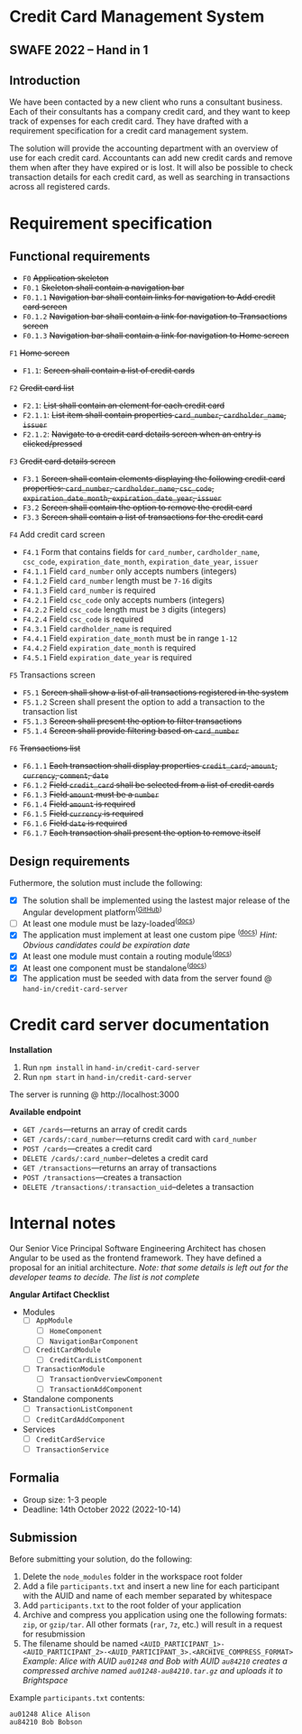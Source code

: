 # Credit Card Management System
## SWAFE 2022 – Hand in 1
## Introduction
We have been contacted by a new client who runs a consultant business. Each of their consultants has a company credit card, and they want to keep track of expenses for each credit card. They have drafted with a requirement specification for a credit card management system.

The solution will provide the accounting department with an overview of use for each credit card. Accountants can add new credit cards and remove them when after they have expired or is lost. It will also be possible to check transaction details for each credit card, as well as searching in transactions across all registered cards.

# Requirement specification
## Functional requirements
- `F0` ~~Application skeleton~~
- `F0.1` ~~Skeleton shall contain a navigation bar~~
- `F0.1.1` ~~Navigation bar shall contain links for navigation to Add credit card screen~~
- `F0.1.2` ~~Navigation bar shall contain a link for navigation to Transactions screen~~
- `F0.1.3` ~~Navigation bar shall contain a link for navigation to Home screen~~
  
`F1` ~~Home screen~~
- `F1.1`: ~~Screen shall contain a list of credit cards~~

`F2` ~~Credit card list~~
- `F2.1`: ~~List shall contain an element for each credit card~~
- `F2.1.1`: ~~List item shall contain properties `card_number`, `cardholder_name`, `issuer`~~
- `F2.1.2`: ~~Navigate to a credit card details screen when an entry is clicked/pressed~~

`F3` ~~Credit card details screen~~
- `F3.1` ~~Screen shall contain elements displaying the following credit card properties: `card_number`, `cardholder_name`, `csc_code`, `expiration_date_month`, `expiration_date_year`, `issuer`~~
- `F3.2` ~~Screen shall contain the option to remove the credit card~~
- `F3.3` ~~Screen shall contain a list of transactions for the credit card~~

`F4` Add credit card screen
- `F4.1` Form that contains fields for `card_number`, `cardholder_name`, `csc_code`, `expiration_date_month`, `expiration_date_year`, `issuer`
- `F4.1.1` Field `card_number` only accepts numbers (integers)
- `F4.1.2` Field `card_number` length must be `7-16` digits
- `F4.1.3` Field `card_number` is required
- `F4.2.1` Field `csc_code` only accepts numbers (integers)
- `F4.2.2` Field `csc_code` length must be `3` digits (integers)
- `F4.2.4` Field `csc_code` is required
- `F4.3.1` Field `cardholder_name` is required
- `F4.4.1` Field `expiration_date_month` must be in range `1-12`
- `F4.4.2` Field `expiration_date_month` is required
- `F4.5.1` Field `expiration_date_year` is required

`F5` Transactions screen
- `F5.1` ~~Screen shall show a list of all transactions registered in the system~~
- `F5.1.2` Screen shall present the option to add a transaction to the transaction list
- `F5.1.3` ~~Screen shall present the option to filter transactions~~
- `F5.1.4` ~~Screen shall provide filtering based on `card_number`~~ 

`F6` ~~Transactions list~~
- `F6.1.1` ~~Each transaction shall display properties `credit_card`, `amount`, `currency`, `comment`, `date`~~
- `F6.1.2` ~~Field `credit_card` shall be selected from a list of credit cards~~
- `F6.1.3` ~~Field `amount` must be a `number`~~
- `F6.1.4` ~~Field `amount` is required~~
- `F6.1.5` ~~Field `currency` is required~~
- `F6.1.6` ~~Field `date` is required~~
- `F6.1.7` ~~Each transaction shall present the option to remove itself~~

## Design requirements 
Futhermore, the solution must include the following:
- [x] The solution shall be implemented using the lastest major release of the Angular development platform<sup>(<a href="https://github.com/angular/angular/releases">GitHub</a>)</sup>
- [ ] At least one module must be lazy-loaded<sup>(<a href="https://angular.io/guide/lazy-loading-ngmodules">docs</a>)</sup>
- [x] The application must implement at least one custom pipe <sup>(<a href="https://angular.io/guide/pipes#creating-pipes-for-custom-data-transformations">docs</a>)</sup> _Hint: Obvious candidates could be expiration date_
- [x] At least one module must contain a routing module<sup>(<a href="https://angular.io/guide/lazy-loading-ngmodules">docs</a>)</sup>
- [x] At least one component must be standalone<sup>(<a href="https://angular.io/guide/standalone-components">docs</a>)</sup>
- [x] The application must be seeded with data from the server found @ `hand-in/credit-card-server`

# Credit card server documentation
**Installation** 
1. Run `npm install` in `hand-in/credit-card-server`
2. Run `npm start` in `hand-in/credit-card-server`

The server is running @ http://localhost:3000

**Available endpoint**
- `GET /cards`—returns an array of credit cards
- `GET /cards/:card_number`—returns credit card with `card_number`
- `POST /cards`—creates a credit card
- `DELETE /cards/:card_number`–deletes a credit card
- `GET /transactions`—returns an array of transactions
- `POST /transactions`—creates a transaction
- `DELETE /transactions/:transaction_uid`–deletes a transaction

# Internal notes
Our Senior Vice Principal Software Engineering Architect has chosen Angular to be used as the frontend framework. They have defined a proposal for an initial architecture. _Note: that some details is left out for the developer teams to decide. The list is not complete_

**Angular Artifact Checklist**
- Modules
  - [ ] `AppModule`
    - [ ] `HomeComponent`
    - [ ] `NavigationBarComponent`
  - [ ] `CreditCardModule`
    - [ ] `CreditCardListComponent`
  - [ ] `TransactionModule`
    - [ ] `TransactionOverviewComponent`
    - [ ] `TransactionAddComponent`
- Standalone components
  - [ ] `TransactionListComponent`
  - [ ] `CreditCardAddComponent`
- Services
  - [ ] `CreditCardService`
  - [ ] `TransactionService`

## Formalia

- Group size: 1-3 people
- Deadline: 14th October 2022 (2022-10-14)

## Submission
Before submitting your solution, do the following:
1. Delete the `node_modules` folder in the workspace root folder
2. Add a file `participants.txt` and insert a new line for each participant with the AUID and name of each member separated by whitespace
3. Add `participants.txt` to the root folder of your application
4. Archive and compress you application using one the following formats: `zip`, or `gzip/tar`. All other formats (`rar`, `7z`, etc.) will result in a request for resubmission
5. The filename should be named `<AUID_PARTICIPANT_1>-<AUID_PARTICIPANT_2>-<AUID_PARTICIPANT_3>.<ARCHIVE_COMPRESS_FORMAT>` _Example: Alice with AUID `au01248` and Bob with AUID `au84210` creates a compressed archive named `au01248-au84210.tar.gz` and uploads it to Brightspace_

Example `participants.txt` contents:
```
au01248 Alice Alison
au84210 Bob Bobson
```
